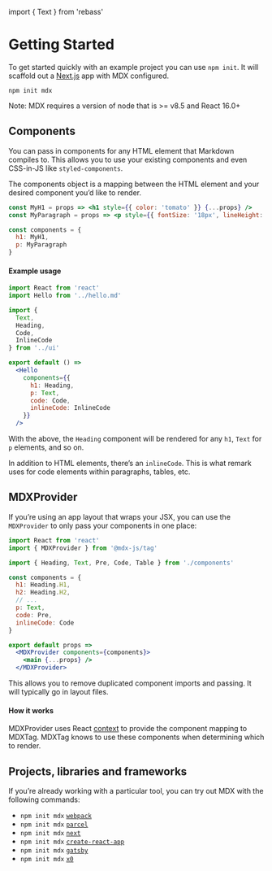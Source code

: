 import { Text } from 'rebass'

# Getting Started

To get started quickly with an example project you can use `npm init`.
It will scaffold out a [Next.js][next] app with MDX configured.

```shell
npm init mdx
```

<Text color="darkgray" mt={-3} mb={4}>
  Note: MDX requires a version of node that is >= v8.5 and React 16.0+
</Text>

## Components

You can pass in components for any HTML element that Markdown compiles to.
This allows you to use your existing components and even CSS-in-JS like
`styled-components`.

The components object is a mapping between the HTML element and your desired
component you’d like to render.

```jsx
const MyH1 = props => <h1 style={{ color: 'tomato' }} {...props} />
const MyParagraph = props => <p style={{ fontSize: '18px', lineHeight: 1.6 }} />

const components = {
  h1: MyH1,
  p: MyParagraph
}
```

#### Example usage

```jsx
import React from 'react'
import Hello from '../hello.md'

import {
  Text,
  Heading,
  Code,
  InlineCode
} from '../ui'

export default () =>
  <Hello
    components={{
      h1: Heading,
      p: Text,
      code: Code,
      inlineCode: InlineCode
    }}
  />
```

With the above, the `Heading` component will be rendered for any `h1`, `Text`
for `p` elements, and so on.

In addition to HTML elements, there’s an `inlineCode`.
This is what remark uses for code elements within paragraphs, tables, etc.

## MDXProvider

If you’re using an app layout that wraps your JSX, you can use the `MDXProvider`
to only pass your components in one place:

```jsx
import React from 'react'
import { MDXProvider } from '@mdx-js/tag'

import { Heading, Text, Pre, Code, Table } from './components'

const components = {
  h1: Heading.H1,
  h2: Heading.H2,
  // ...
  p: Text,
  code: Pre,
  inlineCode: Code
}

export default props =>
  <MDXProvider components={components}>
    <main {...props} />
  </MDXProvider>
```

This allows you to remove duplicated component imports and passing.
It will typically go in layout files.

#### How it works

MDXProvider uses React [context][] to provide the component mapping to MDXTag.
MDXTag knows to use these components when determining which to render.

## Projects, libraries and frameworks

If you’re already working with a particular tool, you can try out MDX with the
following commands:

*   `npm init mdx` [`webpack`](./webpack)
*   `npm init mdx` [`parcel`](./parcel)
*   `npm init mdx` [`next`](./next)
*   `npm init mdx` [`create-react-app`](./create-react-app)
*   `npm init mdx` [`gatsby`](./gatsby)
*   `npm init mdx` [`x0`](./x0)

[next]: https://github.com/zeit/next.js

[context]: https://reactjs.org/docs/context.html
